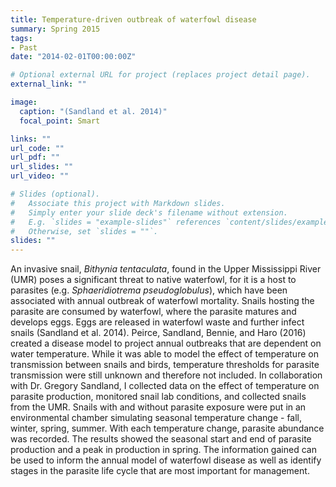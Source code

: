 ```yaml
---
title: Temperature-driven outbreak of waterfowl disease
summary: Spring 2015
tags:
- Past
date: "2014-02-01T00:00:00Z"

# Optional external URL for project (replaces project detail page).
external_link: ""

image:
  caption: "(Sandland et al. 2014)"
  focal_point: Smart

links: ""
url_code: ""
url_pdf: ""
url_slides: ""
url_video: ""

# Slides (optional).
#   Associate this project with Markdown slides.
#   Simply enter your slide deck's filename without extension.
#   E.g. `slides = "example-slides"` references `content/slides/example-slides.md`.
#   Otherwise, set `slides = ""`.
slides: ""
---
```


An invasive snail, *Bithynia tentaculata*, found in the Upper Mississippi River (UMR) poses a significant threat to native waterfowl, for it is a host to parasites (e.g. *Sphaeridiotrema pseudoglobulus*), which have been associated with annual outbreak of waterfowl mortality. Snails hosting the parasite are consumed by waterfowl, where the parasite matures and develops eggs. Eggs are released in waterfowl waste and further infect snails (Sandland et al. 2014). Peirce, Sandland, Bennie, and Haro (2016) created a disease model to project annual outbreaks that are dependent on water temperature. While it was able to model the effect of temperature on transmission between snails and birds, temperature thresholds for parasite transmission were still unknown and therefore not included. In collaboration with Dr. Gregory Sandland, I collected data on the effect of temperature on parasite production, monitored snail lab conditions, and collected snails from the UMR. Snails with and without parasite exposure were put in an environmental chamber simulating seasonal temperature change - fall, winter, spring, summer. With each temperature change, parasite abundance was recorded. The results showed the seasonal start and end of parasite production and a peak in production in spring. The information gained can be used to inform the annual model of waterfowl disease as well as identify stages in the parasite life cycle that are most important for management.
